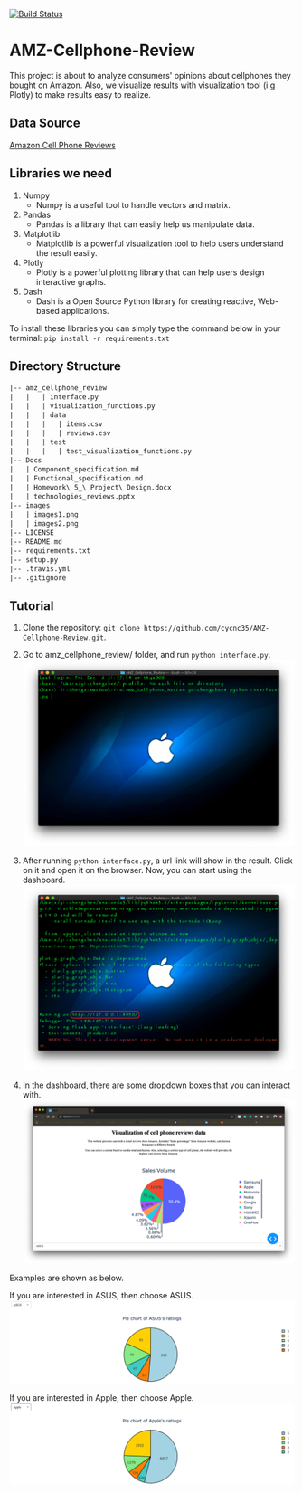 [![Build Status](https://travis-ci.com/cycnc35/AMZ-Cellphone-Review.svg?branch=master)](https://travis-ci.com/cycnc35/AMZ-Cellphone-Review)
# AMZ-Cellphone-Review

This project is about to analyze consumers' opinions about cellphones they bought on Amazon.
Also, we visualize results with visualization tool (i.g Plotly) to make results easy to realize.

## Data Source

[Amazon Cell Phone Reviews](https://www.kaggle.com/grikomsn/amazon-cell-phones-reviews)

## Libraries we need

1. Numpy
    - Numpy is a useful tool to handle vectors and matrix.
2. Pandas
    - Pandas is a library that can easily help us manipulate data.
3. Matplotlib
    - Matplotlib is a powerful visualization tool to help users understand the result easily.
4. Plotly
    - Plotly is a powerful plotting library that can help users design interactive graphs.
5. Dash
    - Dash is a Open Source Python library for creating reactive, Web-based applications.

To install these libraries you can simply type the command below in your terminal:
`pip install -r requirements.txt`

## Directory Structure
```
|-- amz_cellphone_review
|   |   | interface.py
|   |   | visualization_functions.py
|   |   | data
|   |   |   | items.csv
|   |   |   | reviews.csv
|   |   | test
|   |   |   | test_visualization_functions.py
|-- Docs
|   | Component_specification.md
|   | Functional_specification.md
|   | Homework\ 5_\ Project\ Design.docx
|   | technologies_reviews.pptx
|-- images
|   | images1.png
|   | images2.png
|-- LICENSE
|-- README.md
|-- requirements.txt
|-- setup.py
|-- .travis.yml
|-- .gitignore
```

## Tutorial
1. Clone the repository: `git clone https://github.com/cycnc35/AMZ-Cellphone-Review.git`.

2. Go to amz_cellphone_review/ folder, and run `python interface.py`.
![Tutorial](https://github.com/cycnc35/AMZ-Cellphone-Review/blob/master/images/run_interface.png)

3. After running `python interface.py`, a url link will show in the result. Click on it and open it on 
the browser. Now, you can start using the dashboard.
![Tutorial](https://github.com/cycnc35/AMZ-Cellphone-Review/blob/master/images/run_interface_2.png)

4. In the dashboard, there are some dropdown boxes that you can interact with.
![Tutorial](https://github.com/cycnc35/AMZ-Cellphone-Review/blob/master/images/dashboard.png)

Examples are shown as below.

If you are interested in ASUS, then choose ASUS.
![Tutorial](https://github.com/cycnc35/AMZ-Cellphone-Review/blob/master/images/image1.png)

If you are interested in Apple, then choose Apple.
![Tutorial](https://github.com/cycnc35/AMZ-Cellphone-Review/blob/master/images/image2.png)
